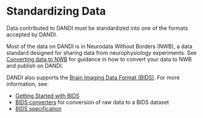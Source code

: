 # Standardizing Data

Data contributed to DANDI must be standardized into one of the formats accepted by DANDI.

Most of the data on DANDI is in Neurodata Without Borders (NWB), a data standard designed for sharing data from neurophysiology experiments.
See [Converting data to NWB](./nwb/index.md) for guidance in how to convert your data to NWB and publish on DANDI.

DANDI also supports the [Brain Imaging Data Format (BIDS)](https://bids.neuroimaging.io/). For more information, see:
- [Getting Started with BIDS](https://bids.neuroimaging.io/getting_started/index.html)
- [BIDS converters](https://bids.neuroimaging.io/tools/converters.html) for conversion of raw data to a BIDS dataset
- [BIDS specification](https://bids-specification.readthedocs.io)
